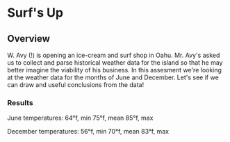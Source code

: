 # Surf's Up

## Overview
W. Avy (!) is opening an ice-cream and surf shop in Oahu. Mr. Avy's asked us to collect and parse historical weather data for the island so that he may better imagine the viability of his business. In this assesment we're looking at the weather data for the months of June and December. Let's see if we can draw and useful conclusions from the data!

### Results

June temperatures:
64°f, min
75°f, mean
85°f, max

December temperatures:
56°f, min
70°f, mean
83°f, max
